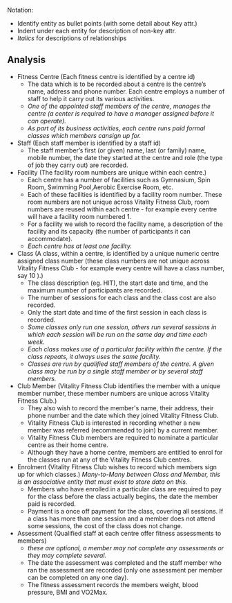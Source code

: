 Notation:
- Identify entity as bullet points (with some detail about Key attr.)
- Indent under each entity for description of non-key attr.
- *Italics* for descriptions of relationships

## Analysis
- Fitness Centre (Each fitness centre is identified by a centre id)
	- The data which is to be recorded about a centre is the centre’s name, address and phone number. Each centre employs a number of staff to help it carry out its various activities.
	- *One of the appointed staff members of the centre, manages the centre (a center is required to have a manager assigned before it can operate).*
	- *As part of its business activities, each centre runs paid formal classes which members cansign up for.*
- Staff (Each staff member is identified by a staff id)
	- The	staff member’s first (or given) name, last (or family) name, mobile number, the date they started at the centre and role (the type of job they carry out) are recorded.
- Facility (The facility room numbers are unique within each centre.)
	- Each centre has a number of facilities such as Gymnasium, Spin Room, Swimming Pool,Aerobic Exercise Room, etc.
	- Each of these facilities is identified by a facility room number. These room numbers are not unique across Vitality Fitness Club, room numbers are reused within each centre - for example every centre will have a facility room numbered 1.
	- For a facility we wish to record the facility name, a description of the facility and its capacity (the number of participants it can accommodate).
	- *Each centre has at least one facility.*
- Class (A class, within a centre, is identified by a unique numeric centre assigned class number (these class numbers are not unique across Vitality Fitness Club - for example every centre will have a class number, say 10 ).)
	- The class description (eg. HIT), the start date and time, and the maximum number of participants are recorded.
	-  The number of sessions for each class and the class cost are also recorded.
	- Only the start date and time of the first session in each class is recorded.
	- *Some classes only run one session, others run several sessions in which each session will be run on the same day and time each week.*
	- *Each class makes use of a particular facility within the centre. If the class repeats, it always uses the same facility.*
	- *Classes are run by qualified staff members of the centre. A given class may be run by a single staff member or by several staff members.*
- Club Member (Vitality Fitness Club identifies the member with a unique member number, these member numbers are unique across Vitality Fitness Club.)
	- They also wish to record the member's name, their address, their phone number and the date which they joined Vitality Fitness Club.
	- Vitality Fitness Club is interested in recording whether a new member was referred (recommended to join) by a current member.
	- Vitality Fitness Club members are required to nominate a particular centre as their home centre.
	- Although they have a home centre, members are entitled to enrol for the classes run at any of the Vitality Fitness Club centres.
- Enrolment (Vitality Fitness Club wishes to record which members sign up for which classes.) *Many-to-Many between Class and Member, this is an associative entity that must exist to store data on this.*
	- Members who have enrolled in a particular class are required to pay for the class before the class actually begins, the date the member paid is recorded.
	- Payment is a once off payment for the class, covering all  sessions. If a class has more than one session and a member does not attend some sessions, the cost of the class does not change.
- Assessment (Qualified staff at each centre offer fitness assessments to members)
	- *these are optional, a member may not complete any assessments or they may complete several.*
	- The date the assessment was completed and the staff member who ran the assessment are recorded (only one assessment per member can be completed on any one day).
	- The fitness assessment records the members weight, blood pressure, BMI and VO2Max.


